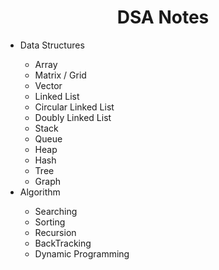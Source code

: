 <h1 style="text-align:center">DSA Notes</h1>

<ul>
  <li>Data Structures</li>
  <ul>
    <li>Array</li>
    <li>Matrix / Grid</li>
    <li>Vector</li>
    <li>Linked List</li>
    <li>Circular Linked List</li>
    <li>Doubly Linked List</li>
    <li>Stack</li>
    <li>Queue</li>
    <li>Heap</li>
    <li>Hash</li>
    <li>Tree</li>
    <li>Graph</li>
  </ul>
  <li>Algorithm</li>
  <ul>
    <li>Searching</li>
    <li>Sorting</li>
    <li>Recursion</li>
    <li>BackTracking</li>
    <li>Dynamic Programming</li>
  </ul>
</ul>
